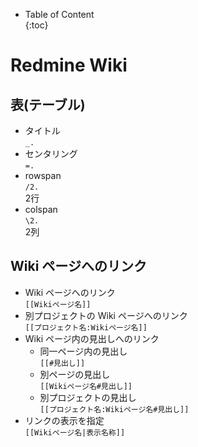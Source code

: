 - Table of Content  
{:toc}

# Redmine Wiki

## 表(テーブル)

* タイトル  
  `_.`
* センタリング  
  `=.`
* rowspan  
  `/2.`  
  2行
* colspan  
  `\2.`  
  2列

## Wiki ページへのリンク

* Wiki ページへのリンク  
  `[[Wikiページ名]]`
* 別プロジェクトの Wiki ページへのリンク  
  `[[プロジェクト名:Wikiページ名]]`
* Wiki ページ内の見出しへのリンク  
  * 同一ページ内の見出し  
    `[[#見出し]]`
  * 別ページの見出し  
    `[[Wikiページ名#見出し]]`
  * 別プロジェクトの見出し  
    `[[プロジェクト名:Wikiページ名#見出し]]`
* リンクの表示を指定  
  `[[Wikiページ名|表示名称]]`

